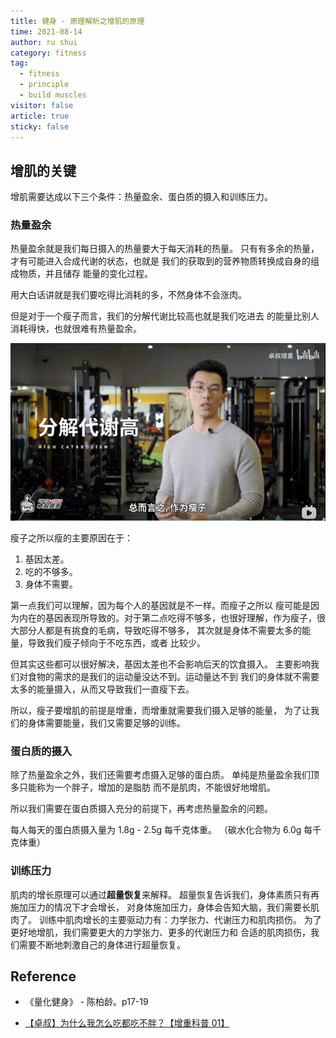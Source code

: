 ```yaml
---
title: 健身 - 原理解析之增肌的原理
time: 2021-08-14
author: ru shui
category: fitness
tag:
  - fitness
  - principle
  - build muscles
visitor: false
article: true
sticky: false
---
```


## 增肌的关键

增肌需要达成以下三个条件：热量盈余、蛋白质的摄入和训练压力。

### 热量盈余

热量盈余就是我们每日摄入的热量要大于每天消耗的热量。
只有有多余的热量，才有可能进入合成代谢的状态，也就是
我们的获取到的营养物质转换成自身的组成物质，并且储存
能量的变化过程。

用大白话讲就是我们要吃得比消耗的多，不然身体不会涨肉。

但是对于一个瘦子而言，我们的分解代谢比较高也就是我们吃进去
的能量比别人消耗得快，也就很难有热量盈余。

![1-2-1](./images/1_2-1.gif)

瘦子之所以瘦的主要原因在于：

1. 基因太差。
2. 吃的不够多。
3. 身体不需要。

第一点我们可以理解，因为每个人的基因就是不一样。而瘦子之所以
瘦可能是因为内在的基因表现所导致的。对于第二点吃得不够多，也很好理解，作为瘦子，很大部分人都是有挑食的毛病，导致吃得不够多，
其次就是身体不需要太多的能量，导致我们瘦子倾向于不吃东西，或者
比较少。

但其实这些都可以很好解决，基因太差也不会影响后天的饮食摄入。
主要影响我们对食物的需求的是我们的运动量没达不到。运动量达不到
我们的身体就不需要太多的能量摄入，从而又导致我们一直瘦下去。

所以，瘦子要增肌的前提是增重，而增重就需要我们摄入足够的能量，
为了让我们的身体需要能量，我们又需要足够的训练。

### 蛋白质的摄入

除了热量盈余之外，我们还需要考虑摄入足够的蛋白质。
单纯是热量盈余我们顶多只能称为一个胖子，增加的是脂肪
而不是肌肉，不能很好地增肌。

所以我们需要在蛋白质摄入充分的前提下，再考虑热量盈余的问题。

每人每天的蛋白质摄入量为 1.8g - 2.5g 每千克体重。
（碳水化合物为 6.0g 每千克体重）

### 训练压力

 <!-- TODO(rushui 2021-08-14): 超量恢复的原理 -->

肌肉的增长原理可以通过**超量恢复**来解释。
超量恢复告诉我们，身体素质只有再施加压力的情况下才会增长，
对身体施加压力，身体会告知大脑，我们需要长肌肉了。
训练中肌肉增长的主要驱动力有：力学张力、代谢压力和肌肉损伤。
为了更好地增肌，我们需要更大的力学张力、更多的代谢压力和
合适的肌肉损伤，我们需要不断地刺激自己的身体进行超量恢复。

## Reference

- 《量化健身》 - 陈柏龄。p17-19

- [【卓叔】为什么我怎么吃都吃不胖？【增重科普 01】](https://www.bilibili.com/video/BV19E411K75C/?spm_id_from=333.788)
